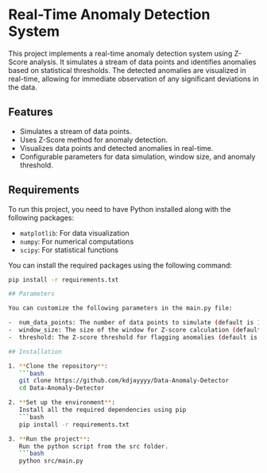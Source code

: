 # Real-Time Anomaly Detection System

This project implements a real-time anomaly detection system using Z-Score analysis. It simulates a stream of data points and identifies anomalies based on statistical thresholds. The detected anomalies are visualized in real-time, allowing for immediate observation of any significant deviations in the data.

## Features

- Simulates a stream of data points.
- Uses Z-Score method for anomaly detection.
- Visualizes data points and detected anomalies in real-time.
- Configurable parameters for data simulation, window size, and anomaly threshold.

## Requirements

To run this project, you need to have Python installed along with the following packages:

- `matplotlib`: For data visualization
- `numpy`: For numerical computations
- `scipy`: For statistical functions

You can install the required packages using the following command:

```bash
pip install -r requirements.txt

## Parameters

You can customize the following parameters in the main.py file:

-  num_data_points: The number of data points to simulate (default is 1000).
-  window_size: The size of the window for Z-score calculation (default is 100).
-  threshold: The Z-score threshold for flagging anomalies (default is 3).

## Installation

1. **Clone the repository**:
   ```bash
   git clone https://github.com/kdjayyyy/Data-Anomaly-Detector
   cd Data-Anomaly-Detector

2. **Set up the environment**:
   Install all the required dependencies using pip
   ```bash
   pip install -r requirements.txt

3. **Run the project**:
   Run the python script from the src folder.
   ```bash
   python src/main.py

